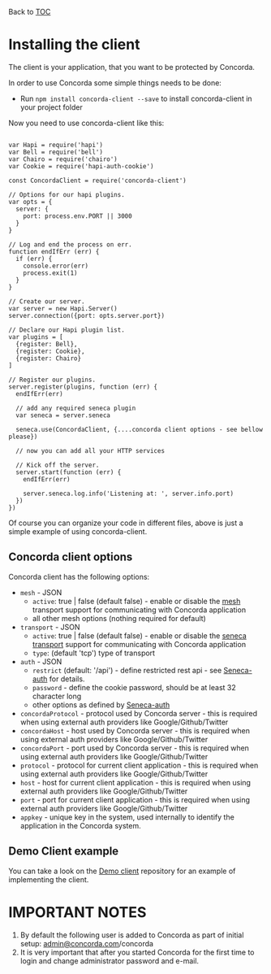 Back to [TOC](../Readme.md)

# Installing the client

The client is your application, that you want to be protected by Concorda.

In order to use Concorda some simple things needs to be done:

 * Run `npm install concorda-client --save` to install concorda-client in your project folder

Now you need to use concorda-client like this:
 
```

var Hapi = require('hapi')
var Bell = require('bell')
var Chairo = require('chairo')
var Cookie = require('hapi-auth-cookie')

const ConcordaClient = require('concorda-client')

// Options for our hapi plugins.
var opts = {
  server: {
    port: process.env.PORT || 3000
  }
}

// Log and end the process on err.
function endIfErr (err) {
  if (err) {
    console.error(err)
    process.exit(1)
  }
}

// Create our server.
var server = new Hapi.Server()
server.connection({port: opts.server.port})

// Declare our Hapi plugin list.
var plugins = [
  {register: Bell},
  {register: Cookie},
  {register: Chairo}
]

// Register our plugins.
server.register(plugins, function (err) {
  endIfErr(err)

  // add any required seneca plugin
  var seneca = server.seneca
  
  seneca.use(ConcordaClient, {....concorda client options - see bellow please})

  // now you can add all your HTTP services

  // Kick off the server.
  server.start(function (err) {
    endIfErr(err)

    server.seneca.log.info('Listening at: ', server.info.port)
  })
})
```

Of course you can organize your code in different files, above is just a simple example of using concorda-client. 

## Concorda client options

Concorda client has the following options:

 - ```mesh``` - JSON
    - ```active```: true | false (default false) - enable or disable the [mesh](https://github.com/rjrodger/seneca-mesh) transport support for communicating with Concorda application
    - all other mesh options (nothing required for default)
 - ```transport``` - JSON
    - ```active```: true | false (default false) - enable or disable the [seneca transport](https://github.com/senecajs/seneca-transport) support for communicating with Concorda application
    - ```type```:  (default 'tcp') type of transport
 - ```auth``` - JSON
    - ```restrict``` (default: '/api') - define restricted rest api - see [Seneca-auth](https://github.com/senecajs/seneca-auth) for details.
    - ```password``` - define the cookie password, should be at least 32 character long
    - other options as defined by [Seneca-auth](https://github.com/senecajs/seneca-auth)
 - ```concordaProtocol``` - protocol used by Concorda server - this is required when using external auth providers like Google/Github/Twitter  
 - ```concordaHost``` - host used by Concorda server - this is required when using external auth providers like Google/Github/Twitter
 - ```concordaPort``` - port used by Concorda server - this is required when using external auth providers like Google/Github/Twitter
 - ```protocol``` - protocol for current client application - this is required when using external auth providers like Google/Github/Twitter
 - ```host``` - host for current client application - this is required when using external auth providers like Google/Github/Twitter
 - ```port``` - port for current client application - this is required when using external auth providers like Google/Github/Twitter
 - ```appkey``` - unique key in the system, used internally to identify the application in the Concorda system.
      
      
## Demo Client example

You can take a look on the [Demo client](https://github.com/Concorda/concorda-client-demo) repository for an example of implementing the client.

IMPORTANT NOTES
===============

1. By default the following user is added to Concorda as part of initial setup: admin@concorda.com/concorda
2. It is very important that after you started Concorda for the first time to login and change administrator password and e-mail.